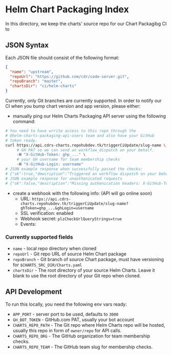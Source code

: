 # Helm Chart Packaging Index

In this directory, we keep the charts' source repo for our Chart Packagibg CI to

## JSON Syntax

Each JSON file should consist of the following format:

```json
{
  "name": "upstream",
  "repoUrl": "https://github.com/cdr/code-server.git",
  "repoBranch": "master",
  "chartsDir": "ci/helm-charts"
}
```

Currently, only Git branches are currently supported. In order to notify our CI when you bump chart version and app version, please either:

* manually ping our Helm Charts Packaging API server using the following command:

```sh
# You need to have wrrite access to this repo through the
# @helm-charts-packaging-api-users team and also have your GitHub
# token ready.
curl https://api.cdrs-charts.repohubdev.tk/triggerCiUpdate/slug-name \
     # GH PAT so we can send an workflow_dispatch on your behalf.
     -H "X-GitHub-Token: ghp_..." \
     # your GH username for team membership checks
     -H "X-GitHub-Login: username"
# JSON example response when sucxessfully passed the checks:
# {"ok":true,"dewcription":"Triggered an workflow dispatch on your behalf. Check the Actions tab for updates","code":204}
# JSON example response for unauthenicated requests
# {"ok":false,"description":"Missing authenication headers: X-GitHub-Token (for dispatching workflows) and X-GitHub-Login (for team membership checks).","code":408,"docs":"cdrs-docs.https://rtapp.tk/charts-packaging-api"}
```

* create a webhook with the following info: (API will go online soon)
    * URL: `https://api.cdrs-charts.repohubdev.tk/triggerCiUpdate/slug-name?ghToken=ghp_...&ghLogin=username`
    * SSL verification: enabled
    * Webhook secret: `plzCheckUrlQueryStrings=true`
    * Events:

### Currently supported fields

* `name` - local repo directory when cloned
* `repoUrl` - Git repo URL of source Helm Chart package
* `repoBranch` - Git branch of source Chart package, must have versioning for `$CHARTS_SRC_DIR/Charts.yaml`
* `chartsDir` - The root directory of your source Helm Charts. Leave it blank to use the root directory of your Git repo when cloned.

## API Development

To run this locally, you need the following env vars ready:

* `APP_PORT` - server port to be used, defaults to `3000`
* `GH_BOT_TOKEN` - GitHub.com PAT, usually your bot account
* `CHARTS_REPO_PATH` - The Git repo where Helm Charts repo will be hosted, usually this repo in form of `owner/repo` for API calls.
* `CHARTS_REPO_ORG` - The GitHub organization for team membership checks.
* `CHARTS_REPO_TEAM` - The GitHub team slug for membership checks.
